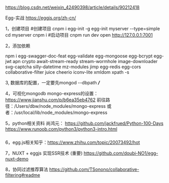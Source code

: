 https://blog.csdn.net/weixin_42490398/article/details/90212418

Egg-实战
https://eggjs.org/zh-cn/

1，创建项目
#创建项目
cnpm i egg-init -g
egg-init myserver --type=simple
cd myserver
cnpm i
#启动项目
cnpm run dev
open http://127.0.0.1:7001

2，添加依赖

npm i egg-swagger-doc-feat egg-validate egg-mongoose egg-bcrypt egg-jwt apn crypto await-stream-ready stream-wormhole image-downloader svg-captcha silly-datetime mz-modules jimp egg-redis egg-cors collaborative-filter juice cheerio iconv-lite xmldom xpath -s

3, 数据库的配置，一定要先mongod --dbpath ***/***

4，可视化mongodb
mongo-express的设置：https://www.jianshu.com/p/b6ea35eb4762
前往路径：/Users/dbw/node_modules/mongo-express
或者：/usr/local/lib/node_modules/mongo-express


5，python相关资料
尚鸿元：
https://github.com/jackfrued/Python-100-Days
https://www.runoob.com/python3/python3-intro.html

#####
6，egg.js相关知乎：https://www.zhihu.com/topic/20073492/hot

7，NUXT + eggjs 实现SSR技术 (重要)
https://github.com/doubi-NO1/egg-nuxt-demo

8，协同过滤推荐算法 https://github.com/TSonono/collaborative-filtering#readme



